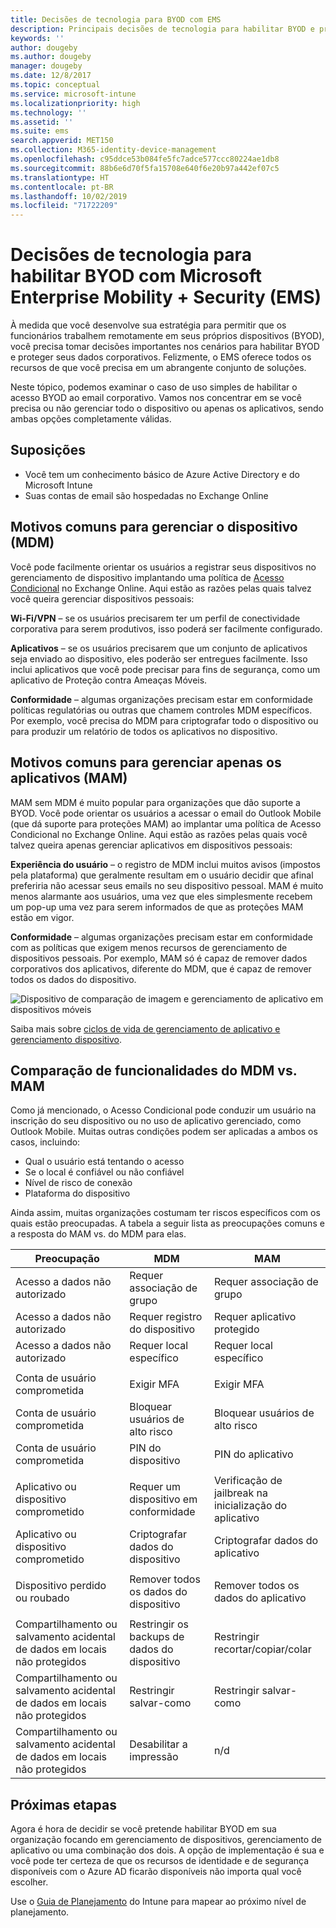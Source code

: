 ```yaml
---
title: Decisões de tecnologia para BYOD com EMS
description: Principais decisões de tecnologia para habilitar BYOD e proteger dados corporativos com o Microsoft Enterprise Mobility + Security.
keywords: ''
author: dougeby
ms.author: dougeby
manager: dougeby
ms.date: 12/8/2017
ms.topic: conceptual
ms.service: microsoft-intune
ms.localizationpriority: high
ms.technology: ''
ms.assetid: ''
ms.suite: ems
search.appverid: MET150
ms.collection: M365-identity-device-management
ms.openlocfilehash: c95ddce53b084fe5fc7adce577ccc80224ae1db8
ms.sourcegitcommit: 88b6e6d70f5fa15708e640f6e20b97a442ef07c5
ms.translationtype: HT
ms.contentlocale: pt-BR
ms.lasthandoff: 10/02/2019
ms.locfileid: "71722209"
---
```

# <a name="technology-decisions-for-enabling-byod-with-microsoft-enterprise-mobility--security-ems"></a>Decisões de tecnologia para habilitar BYOD com Microsoft Enterprise Mobility + Security (EMS)

À medida que você desenvolve sua estratégia para permitir que os funcionários trabalhem remotamente em seus próprios dispositivos (BYOD), você precisa tomar decisões importantes nos cenários para habilitar BYOD e proteger seus dados corporativos. Felizmente, o EMS oferece todos os recursos de que você precisa em um abrangente conjunto de soluções.  

Neste tópico, podemos examinar o caso de uso simples de habilitar o acesso BYOD ao email corporativo. Vamos nos concentrar em se você precisa ou não gerenciar todo o dispositivo ou apenas os aplicativos, sendo ambas opções completamente válidas.

## <a name="assumptions"></a>Suposições
* Você tem um conhecimento básico de Azure Active Directory e do Microsoft Intune
* Suas contas de email são hospedadas no Exchange Online

## <a name="common-reasons-to-manage-the-device-mdm"></a>Motivos comuns para gerenciar o dispositivo (MDM)
Você pode facilmente orientar os usuários a registrar seus dispositivos no gerenciamento de dispositivo implantando uma política de [Acesso Condicional](https://docs.microsoft.com/azure/active-directory/active-directory-conditional-access-azure-portal) no Exchange Online. Aqui estão as razões pelas quais talvez você queira gerenciar dispositivos pessoais:

**Wi-Fi/VPN** – se os usuários precisarem ter um perfil de conectividade corporativa para serem produtivos, isso poderá ser facilmente configurado.

**Aplicativos** – se os usuários precisarem que um conjunto de aplicativos seja enviado ao dispositivo, eles poderão ser entregues facilmente. Isso inclui aplicativos que você pode precisar para fins de segurança, como um aplicativo de Proteção contra Ameaças Móveis.

**Conformidade** – algumas organizações precisam estar em conformidade políticas regulatórias ou outras que chamem controles MDM específicos. Por exemplo, você precisa do MDM para criptografar todo o dispositivo ou para produzir um relatório de todos os aplicativos no dispositivo.

## <a name="common-reasons-to-only-manage-the-apps-mam"></a>Motivos comuns para gerenciar apenas os aplicativos (MAM)
MAM sem MDM é muito popular para organizações que dão suporte a BYOD. Você pode orientar os usuários a acessar o email do Outlook Mobile (que dá suporte para proteções MAM) ao implantar uma política de Acesso Condicional no Exchange Online. Aqui estão as razões pelas quais você talvez queira apenas gerenciar aplicativos em dispositivos pessoais:

**Experiência do usuário** – o registro de MDM inclui muitos avisos (impostos pela plataforma) que geralmente resultam em o usuário decidir que afinal preferiria não acessar seus emails no seu dispositivo pessoal. MAM é muito menos alarmante aos usuários, uma vez que eles simplesmente recebem um pop-up uma vez para serem informados de que as proteções MAM estão em vigor.

**Conformidade** – algumas organizações precisam estar em conformidade com as políticas que exigem menos recursos de gerenciamento de dispositivos pessoais. Por exemplo, MAM só é capaz de remover dados corporativos dos aplicativos, diferente do MDM, que é capaz de remover todos os dados do dispositivo.

![Dispositivo de comparação de imagem e gerenciamento de aplicativo em dispositivos móveis](./media/byod-technology-decisions/byod-app-device-mgmt.png)

Saiba mais sobre [ciclos de vida de gerenciamento de aplicativo e gerenciamento dispositivo](device-lifecycle.md).

## <a name="mdm-vs-mam-capability-comparison"></a>Comparação de funcionalidades do MDM vs. MAM
Como já mencionado, o Acesso Condicional pode conduzir um usuário na inscrição do seu dispositivo ou no uso de aplicativo gerenciado, como Outlook Mobile. Muitas outras condições podem ser aplicadas a ambos os casos, incluindo:

* Qual o usuário está tentando o acesso
* Se o local é confiável ou não confiável
* Nível de risco de conexão
* Plataforma do dispositivo

Ainda assim, muitas organizações costumam ter riscos específicos com os quais estão preocupadas.  A tabela a seguir lista as preocupações comuns e a resposta do MAM vs. do MDM para elas.

| Preocupação   |   MDM  |   MAM  |
|------------|--------|--------|
|Acesso a dados não autorizado | Requer associação de grupo | Requer associação de grupo |
|Acesso a dados não autorizado | Requer registro do dispositivo | Requer aplicativo protegido |
|Acesso a dados não autorizado | Requer local específico | Requer local específico |
| | | |
|Conta de usuário comprometida| Exigir MFA | Exigir MFA|
|Conta de usuário comprometida | Bloquear usuários de alto risco | Bloquear usuários de alto risco |
|Conta de usuário comprometida | PIN do dispositivo | PIN do aplicativo |
| | | |
| Aplicativo ou dispositivo comprometido | Requer um dispositivo em conformidade | Verificação de jailbreak na inicialização do aplicativo |
| Aplicativo ou dispositivo comprometido | Criptografar dados do dispositivo | Criptografar dados do aplicativo |
| | | |
|Dispositivo perdido ou roubado | Remover todos os dados do dispositivo | Remover todos os dados do aplicativo|
| | | |
| Compartilhamento ou salvamento acidental de dados em locais não protegidos | Restringir os backups de dados do dispositivo | Restringir recortar/copiar/colar|
| Compartilhamento ou salvamento acidental de dados em locais não protegidos | Restringir salvar-como | Restringir salvar-como |
|Compartilhamento ou salvamento acidental de dados em locais não protegidos | Desabilitar a impressão | n/d|

## <a name="next-steps"></a>Próximas etapas
Agora é hora de decidir se você pretende habilitar BYOD em sua organização focando em gerenciamento de dispositivos, gerenciamento de aplicativo ou uma combinação dos dois. A opção de implementação é sua e você pode ter certeza de que os recursos de identidade e de segurança disponíveis com o Azure AD ficarão disponíveis não importa qual você escolher.  

Use o [Guia de Planejamento](planning-guide.md) do Intune para mapear ao próximo nível de planejamento.
